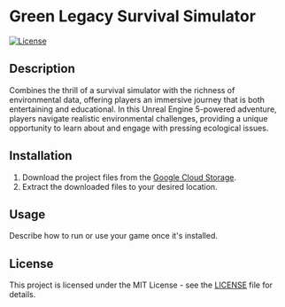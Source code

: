 # Green Legacy Survival Simulator

[![License](https://img.shields.io/badge/license-MIT-blue.svg)](LICENSE)

## Description

Combines the thrill of a survival simulator with the richness of environmental data, offering players an immersive journey that is both entertaining and educational. In this Unreal Engine 5-powered adventure, players navigate realistic environmental challenges, providing a unique opportunity to learn about and engage with pressing ecological issues.

## Installation

1. Download the project files from the [Google Cloud Storage](https://drive.google.com/file/d/1_4EGZ5CeLJldg27lKSUnuHwz2VnlCSnV/view?usp=sharing).
2. Extract the downloaded files to your desired location.

## Usage

Describe how to run or use your game once it's installed.

## License

This project is licensed under the MIT License - see the [LICENSE](LICENSE) file for details.
